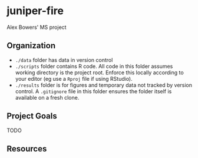 # juniper-fire
Alex Bowers' MS project


## Organization ##

- `./data` folder has data in version control
- `./scripts` folder contains R code. All code in this folder assumes working directory is the project root. Enforce this locally according to your editor (eg use a  `Rproj` file if using RStudio).
- `./results` folder is for figures and temporary data not tracked by version control. A `.gitignore` file in this folder ensures the folder itself is available on a fresh clone.

## Project Goals ##

TODO


## Resources ##
